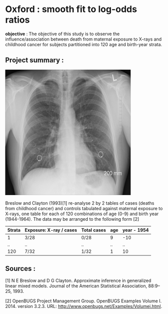 # Oxford : smooth fit to log-odds ratios

**objective** : The objective of this study is to observe the influence/association between death from maternal exposure to X-rays and childhood cancer for subjects partitioned into 120 age and birth-year strata.

## Project summary :

<img src="data/chest.jpg" data-canonical-src="data/chest.jpg" width="400" height="400" />

Breslow and Clayton (1993)[1] re-analyse 2 by 2 tables of cases (deaths from childhood cancer)
and controls tabulated against maternal exposure to X-rays, one table for each of 120
combinations of age (0-9) and birth year (1944-1964). The data may be arranged to the following
form [2]

| Strata | Exposure: X-ray / cases | Total cases | age | year - 1954 |
|--------|-------------------------|-------------|-----|-------------|
| 1      | 3/28                    | 0/28        | 9   | -10         |
| ..     | ..                      | ..          | ..  | ..          |
| 120    | 7/32                    | 1/32        | 1   | 10          |

## Sources : 
[1]	N E Breslow and D G Clayton. Approximate inference in generalized linear mixed models. Journal of the American Statistical Association, 88:9–25, 1993.

[2]	OpenBUGS Project Management Group. OpenBUGS Examples Volume I. 2014. version 3.2.3. URL: http://www.openbugs.net/Examples/Volumei.html.

